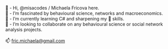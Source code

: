 👋 - Hi, @misacodes / Michaela Fricova here.\
👀 - I’m fascinated by behavioural science, networks and macroeconomics.\
🌱 - I’m currently learning C# and sharpening my 🐍 skills.\
🚀 - I’m looking to collaborate on any behavioural science or social network analysis projects.\
\
📫 fric.michaela@gmail.com

<!---
misacodes/misacodes is a ✨ special ✨ repository because its `README.md` (this file) appears on your GitHub profile.
You can click the Preview link to take a look at your changes.
--->
